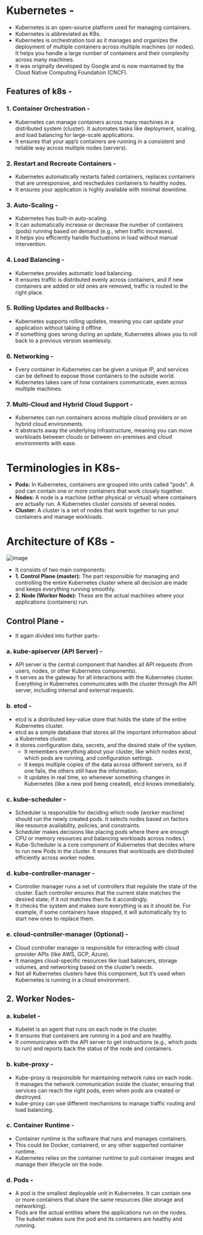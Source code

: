 # Kubernetes -
- Kubernetes is an open-source platform used for managing containers.
- Kubernetes is abbreviated as K8s.
- Kubernetes is orchestration tool as it manages and organizes the deployment of multiple containers across multiple machines (or nodes). It helps you handle a large number of containers and their complexity across many machines.
- It was originally developed by Google and is now maintained by the Cloud Native Computing Foundation (CNCF).

## Features of k8s -
### 1. Container Orchestration -
- Kubernetes can manage containers across many machines in a distributed system (cluster). It automates tasks like deployment, scaling, and load balancing for large-scale applications.
- It ensures that your app’s containers are running in a consistent and reliable way across multiple nodes (servers).

### 2. Restart and Recreate Containers -
-  Kubernetes automatically restarts failed containers, replaces containers that are unresponsive, and reschedules containers to healthy nodes.
-  It ensures your application is highly available with minimal downtime.

### 3. Auto-Scaling -
- Kubernetes has built-in auto-scaling.
- It can automatically increase or decrease the number of containers (pods) running based on demand (e.g., when traffic increases).
- It helps you efficiently handle fluctuations in load without manual intervention.

### 4. Load Balancing -
- Kubernetes provides automatic load balancing.
- It ensures traffic is distributed evenly across containers, and if new containers are added or old ones are removed, traffic is routed to the right place.

### 5. Rolling Updates and Rollbacks -
- Kubernetes supports rolling updates, meaning you can update your application without taking it offline.
- If something goes wrong during an update, Kubernetes allows you to roll back to a previous version seamlessly.

### 6. Networking -
- Every container in Kubernetes can be given a unique IP, and services can be defined to expose those containers to the outside world.
- Kubernetes takes care of how containers communicate, even across multiple machines.

### 7. Multi-Cloud and Hybrid Cloud Support -
- Kubernetes can run containers across multiple cloud providers or on hybrid cloud environments.
- It abstracts away the underlying infrastructure, meaning you can move workloads between clouds or between on-premises and cloud environments with ease.

# Terminologies in K8s-
- **Pods:** In Kubernetes, containers are grouped into units called "pods". A pod can contain one or more containers that work closely together.
- **Nodes:** A node is a machine (either physical or virtual) where containers are actually run. A Kubernetes cluster consists of several nodes.
- **Cluster:** A cluster is a set of nodes that work together to run your containers and manage workloads.

# Architecture of K8s -

![image](https://github.com/user-attachments/assets/1b15e6a7-4932-45e4-9117-57c7d2e75332)


- It consists of two main components:
- **1. Control Plane (master):** The part responsible for managing and controlling the entire Kubernetes cluster where all decision are made and keeps everything running smoothly.
- **2. Node (Worker Node):** These are the actual machines where your applications (containers) run.

## Control Plane -
- It again divided into further parts-

### a. kube-apiserver (API Server) -
- API server is the central component that handles all API requests (from users, nodes, or other Kubernetes components).
- It serves as the gateway for all interactions with the Kubernetes cluster. Everything in Kubernetes communicates with the cluster through the API server, including internal and external requests.

### b. etcd -
- etcd is a distributed key-value store that holds the state of the entire Kubernetes cluster.
- etcd as a simple database that stores all the important information about a Kubernetes cluster.
- It stores configuration data, secrets, and the desired state of the system.
  - It remembers everything about your cluster, like which nodes exist, which pods are running, and configuration settings.
  - It keeps multiple copies of the data across different servers, so if one fails, the others still have the information.
  - It updates in real time, so whenever something changes in Kubernetes (like a new pod being created), etcd knows immediately.

### c. kube-scheduler -
- Scheduler is responsible for deciding which node (worker machine) should run the newly created pods. It selects nodes based on factors like resource availability, policies, and constraints.
- Scheduler makes decisions like placing pods where there are enough CPU or memory resources and balancing workloads across nodes.\
- Kube-Scheduler is a core component of Kubernetes that decides where to run new Pods in the cluster. It ensures that workloads are distributed efficiently across worker nodes.

### d. kube-controller-manager -
- Controller manager runs a set of controllers that regulate the state of the cluster. Each controller ensures that the current state matches the desired state; if it not matches then fix it accordingly.
- It checks the system and makes sure everything is as it should be. For example, if some containers have stopped, it will automatically try to start new ones to replace them.

### e. cloud-controller-manager (Optional) -
- Cloud controller manager is responsible for interacting with cloud provider APIs (like AWS, GCP, Azure).
- It manages cloud-specific resources like load balancers, storage volumes, and networking based on the cluster’s needs.
- Not all Kubernetes clusters have this component, but it’s used when Kubernetes is running in a cloud environment.

## 2. Worker Nodes-
### a. kubelet -
- Kubelet is an agent that runs on each node in the cluster.
- It ensures that containers are running in a pod and are healthy.
- It communicates with the API server to get instructions (e.g., which pods to run) and reports back the status of the node and containers.

### b. kube-proxy -
- Kube-proxy is responsible for maintaining network rules on each node. It manages the network communication inside the cluster, ensuring that services can reach the right pods, even when pods are created or destroyed.
- kube-proxy can use different mechanisms to manage traffic routing and load balancing.

### c. Container Runtime -
- Container runtime is the software that runs and manages containers.
- This could be Docker, containerd, or any other supported container runtime.
- Kubernetes relies on the container runtime to pull container images and manage their lifecycle on the node.

### d. Pods -
- A pod is the smallest deployable unit in Kubernetes. It can contain one or more containers that share the same resources (like storage and networking).
- Pods are the actual entities where the applications run on the nodes. The kubelet makes sure the pod and its containers are healthy and running.

















